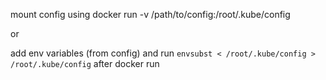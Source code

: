mount config using docker run -v /path/to/config:/root/.kube/config

or

add env variables (from config) and run `envsubst < /root/.kube/config > /root/.kube/config` after docker run
